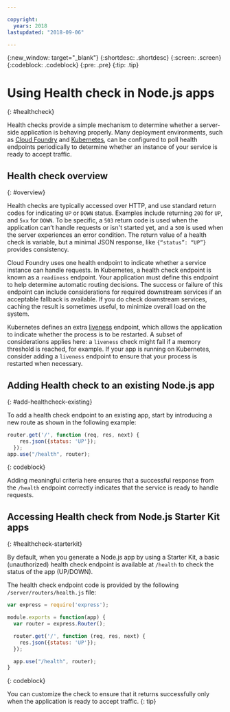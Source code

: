 ```yaml
---

copyright:
  years: 2018
lastupdated: "2018-09-06"

---
```


{:new_window: target="_blank"}
{:shortdesc: .shortdesc}
{:screen: .screen}
{:codeblock: .codeblock}
{:pre: .pre}
{:tip: .tip}

# Using Health check in Node.js apps
{: #healthcheck}

Health checks provide a simple mechanism to determine whether a server-side application is behaving properly. Many deployment environments, such as [Cloud Foundry](https://www.ibm.com/cloud/cloud-foundry) and [Kubernetes](https://www.ibm.com/cloud/container-service), can be configured to poll health endpoints periodically to determine whether an instance of your service is ready to accept traffic.

## Health check overview
{: #overview}

Health checks are typically accessed over HTTP, and use standard return codes for indicating `UP` or `DOWN` status. Examples include returning `200` for `UP`, and `5xx` for `DOWN`. To be specific, a `503` return code is used when the application can’t handle requests or isn't started yet, and a `500` is used when the server experiences an error condition. The return value of a health check is variable, but a minimal JSON response, like `{“status”: “UP”}` provides consistency.

Cloud Foundry uses one health endpoint to indicate whether a service instance can handle requests. In Kubernetes, a health check endpoint is known as a `readiness` endpoint. Your application must define this endpoint to help determine automatic routing decisions. The success or failure of this endpoint can include considerations for required downstream services if an acceptable fallback is available. If you do check downstream services, caching the result is sometimes useful, to minimize overall load on the system.

Kubernetes defines an extra [liveness](https://kubernetes.io/docs/tasks/configure-pod-container/configure-liveness-readiness-probes/) endpoint, which allows the application to indicate whether the process is to be restarted. A subset of considerations applies here: a `liveness` check might fail if a memory threshold is reached, for example. If your app is running on Kubernetes, consider adding a `liveness` endpoint to ensure that your process is restarted when necessary.

## Adding Health check to an existing Node.js app
{: #add-healthcheck-existing}

To add a health check endpoint to an existing app, start by introducing a new route as shown in the following example:
```js
router.get('/', function (req, res, next) {
    res.json({status: 'UP'});
  });
app.use("/health", router);
```
{: codeblock}

Adding meaningful criteria here ensures that a successful response from the `/health` endpoint correctly indicates that the service is ready to handle requests.

## Accessing Health check from Node.js Starter Kit apps
{: #healthcheck-starterkit}

By default, when you generate a Node.js app by using a Starter Kit, a basic (unauthorized) health check endpoint is available at `/health` to check the status of the app (UP/DOWN).

The health check endpoint code is provided by the following `/server/routers/health.js` file:
```js
var express = require('express');

module.exports = function(app) {
  var router = express.Router();

  router.get('/', function (req, res, next) {
    res.json({status: 'UP'});
  });

  app.use("/health", router);
}
```
{: codeblock}

You can customize the check to ensure that it returns successfully only when the application is ready to accept traffic.
{: tip}
